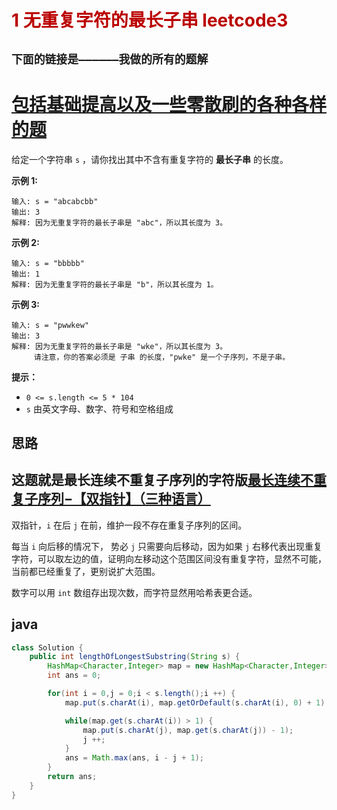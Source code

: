 # <font color='bb000'>1 无重复字符的最长子串 leetcode3</font>


## **`下面的链接是——————我做的所有的题解`**

# [包括基础提高以及一些零散刷的各种各样的题](https://www.acwing.com/blog/content/33005/) 


给定一个字符串 `s` ，请你找出其中不含有重复字符的 **最长子串** 的长度。

 

**示例 1:**

```
输入: s = "abcabcbb"
输出: 3 
解释: 因为无重复字符的最长子串是 "abc"，所以其长度为 3。
```

**示例 2:**

```
输入: s = "bbbbb"
输出: 1
解释: 因为无重复字符的最长子串是 "b"，所以其长度为 1。
```

**示例 3:**

```
输入: s = "pwwkew"
输出: 3
解释: 因为无重复字符的最长子串是 "wke"，所以其长度为 3。
     请注意，你的答案必须是 子串 的长度，"pwke" 是一个子序列，不是子串。
```

 

**提示：**

- `0 <= s.length <= 5 * 104`
- `s` 由英文字母、数字、符号和空格组成


## 思路

## 这题就是最长连续不重复子序列的字符版[最长连续不重复子序列−【双指针】（三种语言）](https://www.acwing.com/solution/content/191751/)


双指针，`i` 在后 `j` 在前，维护一段不存在重复子序列的区间。


每当 `i` 向后移的情况下， 势必 `j` 只需要向后移动，因为如果 `j` 右移代表出现重复字符，可以取左边的值，证明向左移动这个范围区间没有重复字符，显然不可能，当前都已经重复了，更别说扩大范围。

数字可以用  `int` 数组存出现次数，而字符显然用哈希表更合适。


## java

```java
class Solution {
    public int lengthOfLongestSubstring(String s) {
        HashMap<Character,Integer> map = new HashMap<Character,Integer>();
        int ans = 0;

        for(int i = 0,j = 0;i < s.length();i ++) {
            map.put(s.charAt(i), map.getOrDefault(s.charAt(i), 0) + 1);

            while(map.get(s.charAt(i)) > 1) {
                map.put(s.charAt(j), map.get(s.charAt(j)) - 1);
                j ++;
            }
            ans = Math.max(ans, i - j + 1);
        } 
        return ans;
    }
}
```